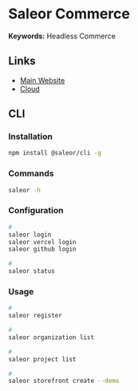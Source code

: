 # Saleor Commerce

**Keywords:** Headless Commerce

## Links

- [Main Website](https://saleor.io)
- [Cloud](https://cloud.saleor.io)

## CLI

### Installation

```sh
npm install @saleor/cli -g
```

### Commands

```sh
saleor -h
```

### Configuration

```sh
#
saleor login
saleor vercel login
saleor github login

#
saleor status
```

### Usage

```sh
#
saleor register

#
saleor organization list

#
saleor project list

#
saleor storefront create --demo
```
